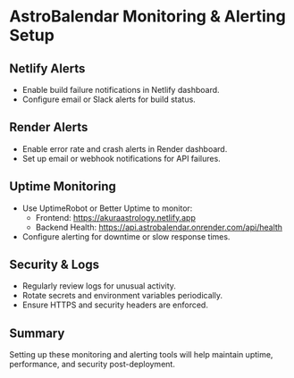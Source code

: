 # AstroBalendar Monitoring & Alerting Setup

## Netlify Alerts
- Enable build failure notifications in Netlify dashboard.
- Configure email or Slack alerts for build status.

## Render Alerts
- Enable error rate and crash alerts in Render dashboard.
- Set up email or webhook notifications for API failures.

## Uptime Monitoring
- Use UptimeRobot or Better Uptime to monitor:
  - Frontend: https://akuraastrology.netlify.app
  - Backend Health: https://api.astrobalendar.onrender.com/api/health
- Configure alerting for downtime or slow response times.

## Security & Logs
- Regularly review logs for unusual activity.
- Rotate secrets and environment variables periodically.
- Ensure HTTPS and security headers are enforced.

## Summary
Setting up these monitoring and alerting tools will help maintain uptime, performance, and security post-deployment.
